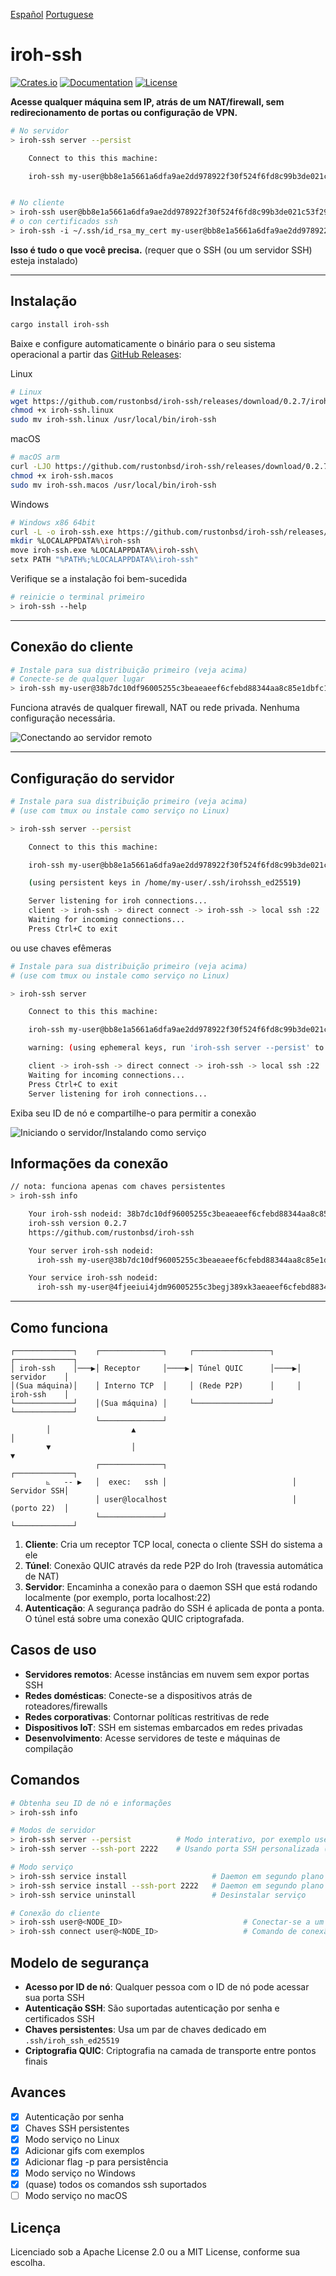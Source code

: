 [Español](README_es.md) [Portuguese](README_pt.md)
# iroh-ssh

[![Crates.io](https://img.shields.io/crates/v/iroh-ssh.svg)](https://crates.io/crates/iroh-ssh)
[![Documentation](https://docs.rs/iroh-ssh/badge.svg)](https://docs.rs/iroh-ssh)
[![License](https://img.shields.io/badge/license-MIT%2FApache--2.0-blue.svg)](LICENSE)

**Acesse qualquer máquina sem IP, atrás de um NAT/firewall, sem redirecionamento de portas ou configuração de VPN.**

```bash
# No servidor
> iroh-ssh server --persist

    Connect to this this machine:

    iroh-ssh my-user@bb8e1a5661a6dfa9ae2dd978922f30f524f6fd8c99b3de021c53f292aae74330


# No cliente
> iroh-ssh user@bb8e1a5661a6dfa9ae2dd978922f30f524f6fd8c99b3de021c53f292aae74330
# o con certificados ssh
> iroh-ssh -i ~/.ssh/id_rsa_my_cert my-user@bb8e1a5661a6dfa9ae2dd978922f30f524f6fd8c99b3de021c53f292aae74330
```

**Isso é tudo o que você precisa.** (requer que o SSH (ou um servidor SSH) esteja instalado)

---

## Instalação

```bash
cargo install iroh-ssh
```

Baixe e configure automaticamente o binário para o seu sistema operacional a partir das  [GitHub Releases](https://github.com/rustonbsd/iroh-ssh/releases):

Linux
```bash
# Linux
wget https://github.com/rustonbsd/iroh-ssh/releases/download/0.2.7/iroh-ssh.linux
chmod +x iroh-ssh.linux
sudo mv iroh-ssh.linux /usr/local/bin/iroh-ssh
```

macOS
```bash
# macOS arm
curl -LJO https://github.com/rustonbsd/iroh-ssh/releases/download/0.2.7/iroh-ssh.macos
chmod +x iroh-ssh.macos
sudo mv iroh-ssh.macos /usr/local/bin/iroh-ssh
```

Windows
```bash
# Windows x86 64bit
curl -L -o iroh-ssh.exe https://github.com/rustonbsd/iroh-ssh/releases/download/0.2.7/iroh-ssh.exe
mkdir %LOCALAPPDATA%\iroh-ssh
move iroh-ssh.exe %LOCALAPPDATA%\iroh-ssh\
setx PATH "%PATH%;%LOCALAPPDATA%\iroh-ssh"
```

Verifique se a instalação foi bem-sucedida
```bash
# reinicie o terminal primeiro
> iroh-ssh --help
```

---

## Conexão do cliente

```bash
# Instale para sua distribuição primeiro (veja acima)
# Conecte-se de qualquer lugar
> iroh-ssh my-user@38b7dc10df96005255c3beaeaeef6cfebd88344aa8c85e1dbfc1ad5e50f372ac
```

Funciona através de qualquer firewall, NAT ou rede privada. Nenhuma configuração necessária.

![Conectando ao servidor remoto](/media/t-rec_connect.gif)
<br>

---

## Configuração do servidor

```bash
# Instale para sua distribuição primeiro (veja acima)
# (use com tmux ou instale como serviço no Linux)

> iroh-ssh server --persist

    Connect to this this machine:

    iroh-ssh my-user@bb8e1a5661a6dfa9ae2dd978922f30f524f6fd8c99b3de021c53f292aae74330

    (using persistent keys in /home/my-user/.ssh/irohssh_ed25519)

    Server listening for iroh connections...
    client -> iroh-ssh -> direct connect -> iroh-ssh -> local ssh :22
    Waiting for incoming connections...
    Press Ctrl+C to exit

```

ou use chaves efêmeras

```bash
# Instale para sua distribuição primeiro (veja acima)
# (use com tmux ou instale como serviço no Linux)

> iroh-ssh server

    Connect to this this machine:

    iroh-ssh my-user@bb8e1a5661a6dfa9ae2dd978922f30f524f6fd8c99b3de021c53f292aae74330

    warning: (using ephemeral keys, run 'iroh-ssh server --persist' to create persistent keys)

    client -> iroh-ssh -> direct connect -> iroh-ssh -> local ssh :22
    Waiting for incoming connections...
    Press Ctrl+C to exit
    Server listening for iroh connections...

```

Exiba seu ID de nó e compartilhe-o para permitir a conexão

![Iniciando o servidor/Instalando como serviço](/media/t-rec_server_service.gif)
<br>

## Informações da conexão
```bash
// nota: funciona apenas com chaves persistentes
> iroh-ssh info

    Your iroh-ssh nodeid: 38b7dc10df96005255c3beaeaeef6cfebd88344aa8c85e1dbfc1ad5e50f372ac
    iroh-ssh version 0.2.7
    https://github.com/rustonbsd/iroh-ssh

    Your server iroh-ssh nodeid:
      iroh-ssh my-user@38b7dc10df96005255c3beaeaeef6cfebd88344aa8c85e1dbfc1ad5e50f372ac

    Your service iroh-ssh nodeid:
      iroh-ssh my-user@4fjeeiui4jdm96005255c3begj389xk3aeaeef6cfebd88344aa8c85e1dbfc1ad
```

---



## Como funciona

```
┌─────────────┐    ┌──────────────┐     ┌─────────────────┐     ┌─────────────┐
│ iroh-ssh    │───▶│ Receptor     │────▶│ Túnel QUIC      │────▶│ servidor    │
│(Sua máquina)│    │ Interno TCP  │     │ (Rede P2P)      │     │ iroh-ssh    │
└─────────────┘    │(Sua máquina) │     └─────────────────┘     └─────────────┘
                   └──────────────┘
        │                  ▲                                           │
        ▼                  │                                           ▼
                   ┌──────────────┐                            ┌─────────────┐
        ⦜   -- ▶   │  exec:   ssh │                            │ Servidor SSH│
                   │ user@localhost                            │ (porto 22)  │
                   └──────────────┘                            └─────────────┘
```

1. **Cliente**: Cria um receptor TCP local, conecta o cliente SSH do sistema a ele
2. **Túnel**: Conexão QUIC através da rede P2P do Iroh (travessia automática de NAT)
3. **Servidor**: Encaminha a conexão para o daemon SSH que está rodando localmente (por exemplo, porta localhost:22)
4. **Autenticação**: A segurança padrão do SSH é aplicada de ponta a ponta. O túnel está sobre uma conexão QUIC criptografada.

## Casos de uso

- **Servidores remotos**: Acesse instâncias em nuvem sem expor portas SSH
- **Redes domésticas**: Conecte-se a dispositivos atrás de roteadores/firewalls
- **Redes corporativas**: Contornar políticas restritivas de rede
- **Dispositivos IoT**: SSH em sistemas embarcados em redes privadas
- **Desenvolvimento**: Acesse servidores de teste e máquinas de compilação

## Comandos

```bash
# Obtenha seu ID de nó e informações
> iroh-ssh info

# Modos de servidor
> iroh-ssh server --persist          # Modo interativo, por exemplo use tmux (porto SSH padrão 22)
> iroh-ssh server --ssh-port 2222    # Usando porta SSH personalizada (com chaves efêmeras)

# Modo serviço
> iroh-ssh service install                   # Daemon em segundo plano (apenas Linux e Windows, porta padrão 22)
> iroh-ssh service install --ssh-port 2222   # Daemon em segundo plano com porta SSH personalizada
> iroh-ssh service uninstall                 # Desinstalar serviço

# Conexão do cliente
> iroh-ssh user@<NODE_ID>                           # Conectar-se a um servidor remoto
> iroh-ssh connect user@<NODE_ID>                   # Comando de conexão explícito, funciona com todos os parâmetros e flags ssh padrão
```

## Modelo de segurança

- **Acesso por ID de nó**: Qualquer pessoa com o ID de nó pode acessar sua porta SSH
- **Autenticação SSH**: São suportadas autenticação por senha e certificados SSH
- **Chaves persistentes**: Usa um par de chaves dedicado em `.ssh/iroh_ssh_ed25519`
- **Criptografia QUIC**: Criptografia na camada de transporte entre pontos finais

## Avances

- [x] Autenticação por senha
- [x] Chaves SSH persistentes
- [x] Modo serviço no Linux
- [x] Adicionar gifs com exemplos
- [x] Adicionar flag -p para persistência
- [x] Modo serviço no Windows
- [x] (quase) todos os comandos ssh suportados
- [ ] Modo serviço no macOS

## Licença

Licenciado sob a Apache License 2.0 ou a MIT License, conforme sua escolha.

